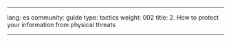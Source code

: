 

---

lang: es
community: guide
type: tactics
weight: 002
title: 2. How to protect your information from physical threats

---

<stub>

